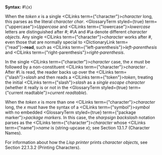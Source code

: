  



**Syntax:** #\⟨x⟩ 



When the *token x* is a single <ClLinks  term={"character"}><i>character</i></ClLinks> long, this parses as the literal *character char*. <GlossaryTerm styled={true} term={"uppercase"}><i>Uppercase</i></GlossaryTerm> and <ClLinks  term={"lowercase"}><i>lowercase</i></ClLinks> letters are distinguished after #\; #\A and #\a denote different *character objects*. Any single <ClLinks  term={"character"}><i>character</i></ClLinks> works after #\, even those that are normally special to <DictionaryLink  term={"read"}><b>read</b></DictionaryLink>, such as <ClLinks  term={"left-parenthesis"}><i>left-parenthesis</i></ClLinks> and <ClLinks  term={"right-parenthesis"}><i>right-parenthesis</i></ClLinks>. 



In the single <ClLinks  term={"character"}><i>character</i></ClLinks> case, the *x* must be followed by a non-constituent <ClLinks  term={"character"}><i>character</i></ClLinks> . After #\ is read, the reader backs up over the <ClLinks  term={"slash"}><i>slash</i></ClLinks> and then reads a <ClLinks  term={"token"}><i>token</i></ClLinks>, treating the initial <ClLinks  term={"slash"}><i>slash</i></ClLinks> as a *single escape character* (whether it really is or not in the <GlossaryTerm styled={true} term={"current readtable"}><i>current readtable</i></GlossaryTerm>). 



When the *token x* is more than one <ClLinks  term={"character"}><i>character</i></ClLinks> long, the *x* must have the syntax of a <ClLinks  term={"symbol"}><i>symbol</i></ClLinks> with no embedded <GlossaryTerm styled={true} term={"package marker"}><i>package markers</i></GlossaryTerm>. In this case, the *sharpsign backslash* notation parses as the <ClLinks  term={"character"}><i>character</i></ClLinks> whose <ClLinks  term={"name"}><i>name</i></ClLinks> is (string-upcase *x*); see Section 13.1.7 (Character Names). 



For information about how the *Lisp printer* prints *character objects*, see Section 22.1.3.2 (Printing Characters). 



